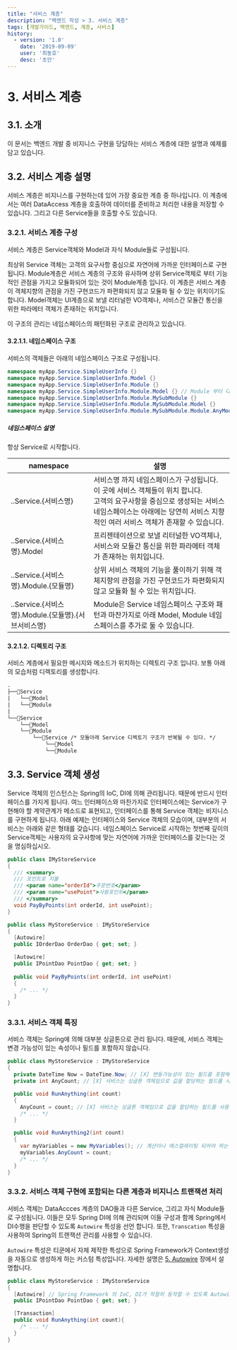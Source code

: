 ```yaml
---
title: "서비스 계층"
description: "백엔드 작성 > 3. 서비스 계층"
tags: [개발가이드, 백엔드, 계층, 서비스]
history:
  - version: '1.0'
    date: '2019-09-09'
    user: '최동호'
    desc: '초안'
---
```

# 3. 서비스 계층

## 3.1. 소개
이 문서는 백엔드 개발 중 비지니스 구현을 당담하는 서비스 계층에 대한 설명과 예제를 담고 있습니다.

## 3.2. 서비스 계층 설명
서비스 계층은 비지니스를 구현하는데 있어 가장 중요한 계층 중 하나입니다.
이 계층에서는 여러 DataAccess 계층을 호출하여 데이터를 준비하고 처리한 내용을 저장할 수 있습니다. 그리고 다른 Service들을 호출할 수도 있습니다.

### 3.2.1. 서비스 계층 구성
서비스 계층은 Service객체와 Model과 자식 Module들로 구성됩니다.

최상위 Service 객체는 고객의 요구사항 중심으로 자연어에 가까운 인터페이스로 구현됩니다.
Module계층은 서비스 계층의 구조와 유사하며 상위 Service객체로 부터 기능적인 관점을 가지고 모듈화되어 있는 것이 Module계층 입니다. 이 계층은 서비스 계층이 객체지향의 관점을 가진 구현코드가 파편화되지 않고 모듈화 될 수 있는 위치이기도 합니다.
Model객체는 UI계층으로 보낼 리터널한 VO객체나, 서비스간 모듈간 통신을 위한 파라메터 객체가 존재하는 위치입니다.

이 구조의 관리는 네임스페이스의 패턴화된 구조로 관리하고 있습니다.

#### 3.2.1.1. 네임스페이스 구조
서비스의 객체들은 아래의 네임스페이스 구조로 구성됩니다.

```cs
namespace myApp.Service.SimpleUserInfo {}
namespace myApp.Service.SimpleUserInfo.Model {}
namespace myApp.Service.SimpleUserInfo.Module {}
namespace myApp.Service.SimpleUserInfo.Module.Model {} // Module 부터 다시 Service의 namespace 패턴을 반복한다
namespace myApp.Service.SimpleUserInfo.Module.MySubModule {}
namespace myApp.Service.SimpleUserInfo.Module.MySubModule.Model {}
namespace myApp.Service.SimpleUserInfo.Module.MySubModule.Module.AnyModules {}
```

##### 네임스페이스 설명
항상 Service로 시작합니다.

| namespace | 설명 |
| --- | --- |
| ..Service.{서비스명} | 서비스명 까지 네임스페이스가 구성됩니다. 이 곳에 서비스 객체들이 위치 합니다.<br/>고객의 요구사항을 중심으로 생성되는 서비스 네임스페이스는 아래에는 당연히 서비스 지향적인 여러 서비스 객체가 존재할 수 있습니다. |
| ..Service.{서비스명}.Model | 프리젠테이션으로 보낼 리터널한 VO객체나, 서비스와 모듈간 통신을 위한 파라메터 객체가 존재하는 위치입니다. |
| ..Service.{서비스명}.Module.{모듈명} | 상위 서비스 객체의 기능을 풀이하기 위해 객체지향의 관점을 가진 구현코드가 파편화되지 않고 모듈화 될 수 있는 위치입니다. |
| ..Service.{서비스명}.Module.{모듈명}.{서브서비스명} | Module은 Service 네임스페이스 구조와 패턴과 마찬가지로 아래 Model, Module 네임스페이스를 추가로 둘 수 있습니다. |

#### 3.2.1.2. 디렉토리 구조
서비스 계층에서 필요한 메시지와 메소드가 위치하는 디렉토리 구조 입니다.
보통 아래의 모습처럼 디렉토리를 생성합니다.

```diff
.
├──📁Service
|   └──📁Model
|   └──📁Module
|
└──📁Service
    └──📁Model
    └──📁Module
        └──📁Service /* 모듈아래 Service 디렉토기 구조가 반복될 수 있다. */
            └──📁Model
            └──📁Module
```

## 3.3. Service 객체 생성
Service 객체의 인스턴스는 Spring의 IoC, DI에 의해 관리됩니다. 때문에 반드시 인터페이스를 가지게 됩니다.
여느 인터페이스와 마찬가지로 인터페이스에는 Service가 구현해야 할 계약관계가 메소드로 표현되고, 인터페이스를 통해 Service 객체는 비지니스를 구현하게 됩니다.
아래 예제는 인터페이스와 Service 객체의 모습이며, 대부분의 서비스는 아래와 같은 형태를 갖습니다.
네임스페이스 Service로 시작하는 첫번째 깊이의 Service객체는 사용자의 요구사항에 맞는 자연어에 가까운 인터페이스를 갖는다는 것을 명심하십시오.
```cs
public class IMyStoreService
{
  /// <summary>
  /// 포인트로 지불
  /// <param name="orderId">주문번호</param>
  /// <param name="usePoint">사용포인트</param>
  /// </summary>
  void PayByPoints(int orderId, int usePoint);
}

public class MyStoreService : IMyStoreService
{
  [Autowire]
  public IOrderDao OrderDao { get; set; }

  [Autowire]
  public IPointDao PointDao { get; set; }
  
  public void PayByPoints(int orderId, int usePoint)
  {
    /* ... */
  }
}
```

### 3.3.1. 서비스 객체 특징
서비스 객체는 Spring에 의해 대부분 싱글톤으로 관리 됩니다.
때문에, 서비스 객체는 변경 가능성이 있는 속성이나 필드를 포함하지 않습니다.

```cs
public class MyStoreService : IMyStoreService
{
  private DateTime Now = DateTime.Now; // [X] 변동가능성이 있는 필드를 포함해서는 안됩니다.
  private int AnyCount; // [X] 서비스는 싱글톤 객체임으로 값을 할당하는 필드를 사용해서는 안됩니다.

  public void RunAnything(int count)
  {
    AnyCount = count; // [X] 서비스는 싱글톤 객체임으로 값을 할당하는 필드를 사용해서는 안됩니다.
    /* ... */
  }

  public void RunAnything2(int count)
  {
    var myVariables = new MyVariables(); // 계산이나 에스컬레이팅 되어야 하는 변수들의 집합은 객체로 생성하여 직접 인스턴스를 관리하거나 파라메터로 전달해야 합니다.
    myVariables.AnyCount = count;
    /* ... */
  }
}
```

### 3.3.2. 서비스 객체 구현에 포함되는 다른 계층과 비지니스 트랜잭션 처리
서비스 객체는 DataAccces 계층의 DAO들과 다른 Service, 그리고 자식 Module들로 구성됩니다.
이들은 모두 Spring DI에 의해 관리되며 이들 구성과 함께 Spring에서 DI수행을 판단할 수 있도록 `Autowire` 특성을 선언 합니다.
또한, `Transcation` 특성을 사용하여 Spring의 트랜잭션 관리를 사용할 수 있습니다.

`Autowire` 특성은 티쿤에서 자체 제작한 특성으로 Spring Framework가 Context생성을 자동으로 생성하게 하는 커스텀 특성입니다.
자세한 설명은 [5. Autowire](/pages/devguide/backend/autowire.html) 장에서 설명합니다.
```cs
public class MyStoreService : IMyStoreService
{
  [Autowire] // Spring Framework 의 IoC, DI가 적절히 동작할 수 있도록 Autowire 특성을 선언합니다.
  public IPointDao PointDao { get; set; }

  [Transaction]
  public void RunAnything(int count){
    /* ... */
  }
}
```
